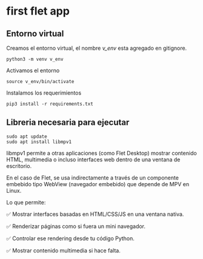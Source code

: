 # first flet app
## Entorno virtual
Creamos el entorno virtual, el nombre <i>v_env</i>  esta agregado en gitignore.
```
python3 -m venv v_env
```
Activamos el entorno
```
source v_env/bin/activate
```
Instalamos los requerimientos
```
pip3 install -r requirements.txt
```
## Libreria necesaria para ejecutar
```
sudo apt update
sudo apt install libmpv1
```
libmpv1 permite a otras aplicaciones (como Flet Desktop) mostrar contenido HTML, multimedia o incluso interfaces web dentro de una ventana de escritorio.

En el caso de Flet, se usa indirectamente a través de un componente embebido tipo WebView (navegador embebido) que depende de MPV en Linux.

Lo que permite:
<p>✅ Mostrar interfaces basadas en HTML/CSS/JS en una ventana nativa.
<p>✅ Renderizar páginas como si fuera un mini navegador.
<p>✅ Controlar ese rendering desde tu código Python.
<p>✅ Mostrar contenido multimedia si hace falta.
